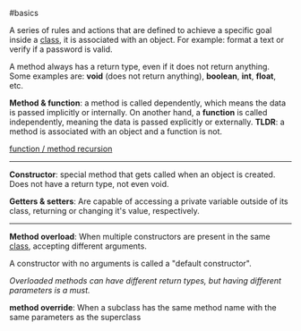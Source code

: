 #basics 

A series of rules and actions that are defined to achieve a specific goal inside a [class](Class.md), it is associated with an object. For example: format a text or verify if a password is valid.

A method always has a return type, even if it does not return anything. Some examples are:
**void** (does not return anything), **boolean**, **int**, **float**, etc.

**Method & function**: a method is called dependently, which means the data is passed implicitly or internally. On another hand, a **function** is called independently, meaning the data is passed explicitly or externally. **TLDR**: a method is associated with an object and a function is not.

[function / method recursion](Recursion.md)

-------------------

**Constructor**: special method that gets called when an object is created. Does not have a return type, not even void.

**Getters & setters**: Are capable of accessing a private variable outside of its class, returning or changing it's value, respectively.

-----

**Method overload**: When multiple constructors are present in the same [class](Class.md), accepting different arguments.

A constructor with no arguments is called a "default constructor".

*Overloaded methods can have different return types, but having different parameters is a must.*

**method override**: When a subclass has the same method name with the same parameters as the superclass